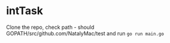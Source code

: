 # intTask
Clone the repo,
check path - should GOPATH/src/github.com/NatalyMac/test
and run `go run main.go`
